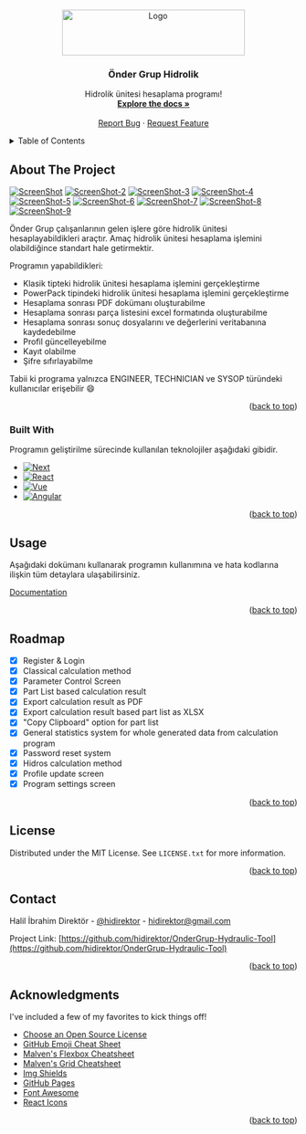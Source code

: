 <a name="readme-top"></a>

<br />
<div align="center">
  <a href="https://github.com/hidirektor/OnderGrup-Hydraulic-Tool">
    <img src="readme/onderGrupMain.png" alt="Logo" width="320" height="80">
  </a>

  <h3 align="center">Önder Grup Hidrolik</h3>

  <p align="center">
    Hidrolik ünitesi hesaplama programı!
    <br />
    <a href="https://www.notion.so/Teamspace-Home-0c63f5fdeb054503a2b66944317b6a6a"><strong>Explore the docs »</strong></a>
    <br />
    <br />
    <a href="https://github.com/hidirektor/OnderGrup-Hydraulic-Tool/issues">Report Bug</a>
    ·
    <a href="https://github.com/hidirektor/OnderGrup-Hydraulic-Tool/issues">Request Feature</a>
  </p>
</div>



<!-- TABLE OF CONTENTS -->
<details>
  <summary>Table of Contents</summary>
  <ol>
    <li>
      <a href="#about-the-project">About The Project</a>
      <ul>
        <li><a href="#built-with">Built With</a></li>
      </ul>
    </li>
    <li><a href="#usage">Usage</a></li>
    <li><a href="#roadmap">Roadmap</a></li>
    <li><a href="#license">License</a></li>
    <li><a href="#contact">Contact</a></li>
    <li><a href="#acknowledgments">Acknowledgments</a></li>
  </ol>
</details>



<!-- ABOUT THE PROJECT -->
## About The Project

[![ScreenShot][product-screenshot]](https://ondergrup.com)
[![ScreenShot-2][product-screenshot2]](https://ondergrup.com)
[![ScreenShot-3][product-screenshot3]](https://ondergrup.com)
[![ScreenShot-4][product-screenshot4]](https://ondergrup.com)
[![ScreenShot-5][product-screenshot5]](https://ondergrup.com)
[![ScreenShot-6][product-screenshot6]](https://ondergrup.com)
[![ScreenShot-7][product-screenshot7]](https://ondergrup.com)
[![ScreenShot-8][product-screenshot8]](https://ondergrup.com)
[![ScreenShot-9][product-screenshot9]](https://ondergrup.com)

Önder Grup çalışanlarının gelen işlere göre hidrolik ünitesi hesaplayabildikleri araçtır. Amaç hidrolik ünitesi hesaplama işlemini olabildiğince standart hale getirmektir.

Programın yapabildikleri:
* Klasik tipteki hidrolik ünitesi hesaplama işlemini gerçekleştirme
* PowerPack tipindeki hidrolik ünitesi hesaplama işlemini gerçekleştirme
* Hesaplama sonrası PDF dokümanı oluşturabilme
* Hesaplama sonrası parça listesini excel formatında oluşturabilme
* Hesaplama sonrası sonuç dosyalarını ve değerlerini veritabanına kaydedebilme
* Profil güncelleyebilme
* Kayıt olabilme
* Şifre sıfırlayabilme

Tabii ki programa yalnızca ENGINEER, TECHNICIAN ve SYSOP türündeki kullanıcılar erişebilir :smile:

<p align="right">(<a href="#readme-top">back to top</a>)</p>



### Built With

Programın geliştirilme sürecinde kullanılan teknolojiler aşağıdaki gibidir.

* [![Next][Next.js]][Next-url]
* [![React][React.js]][React-url]
* [![Vue][Vue.js]][Vue-url]
* [![Angular][Angular.io]][Angular-url]

<p align="right">(<a href="#readme-top">back to top</a>)</p>


<!-- USAGE EXAMPLES -->
## Usage

Aşağıdaki dokümanı kullanarak programın kullanımına ve hata kodlarına ilişkin tüm detaylara ulaşabilirsiniz.

[Documentation](https://www.notion.so/Teamspace-Home-0c63f5fdeb054503a2b66944317b6a6a)

<p align="right">(<a href="#readme-top">back to top</a>)</p>



<!-- ROADMAP -->
## Roadmap

- [x] Register & Login
- [x] Classical calculation method
- [x] Parameter Control Screen
- [x] Part List based calculation result
- [x] Export calculation result as PDF
- [x] Export calculation result based part list as XLSX
- [x] "Copy Clipboard" option for part list
- [x] General statistics system for whole generated data from calculation program
- [x] Password reset system
- [x] Hidros calculation method
- [x] Profile update screen
- [x] Program settings screen

<p align="right">(<a href="#readme-top">back to top</a>)</p>


<!-- LICENSE -->
## License

Distributed under the MIT License. See `LICENSE.txt` for more information.

<p align="right">(<a href="#readme-top">back to top</a>)</p>



<!-- CONTACT -->
## Contact

Halil İbrahim Direktör - [@hidirektor](https://instagram.com/hidirektor) - hidirektor@gmail.com

Project Link: [https://github.com/hidirektor/OnderGrup-Hydraulic-Tool](https://github.com/hidirektor/OnderGrup-Hydraulic-Tool)

<p align="right">(<a href="#readme-top">back to top</a>)</p>



<!-- ACKNOWLEDGMENTS -->
## Acknowledgments

I've included a few of my favorites to kick things off!

* [Choose an Open Source License](https://choosealicense.com)
* [GitHub Emoji Cheat Sheet](https://www.webpagefx.com/tools/emoji-cheat-sheet)
* [Malven's Flexbox Cheatsheet](https://flexbox.malven.co/)
* [Malven's Grid Cheatsheet](https://grid.malven.co/)
* [Img Shields](https://shields.io)
* [GitHub Pages](https://pages.github.com)
* [Font Awesome](https://fontawesome.com)
* [React Icons](https://react-icons.github.io/react-icons/search)

<p align="right">(<a href="#readme-top">back to top</a>)</p>



<!-- MARKDOWN LINKS & IMAGES -->
<!-- https://www.markdownguide.org/basic-syntax/#reference-style-links -->
[contributors-shield]: https://img.shields.io/github/contributors/othneildrew/Best-README-Template.svg?style=for-the-badge
[contributors-url]: https://github.com/hidirektor/OnderGrup-Hydraulic-Tool/graphs/contributors
[forks-shield]: https://img.shields.io/github/forks/othneildrew/Best-README-Template.svg?style=for-the-badge
[forks-url]: https://github.com/hidirektor/OnderGrup-Hydraulic-Tool/network/members
[stars-shield]: https://img.shields.io/github/stars/othneildrew/Best-README-Template.svg?style=for-the-badge
[stars-url]: https://github.com/hidirektor/OnderGrup-Hydraulic-Tool/stargazers
[issues-shield]: https://img.shields.io/github/issues/othneildrew/Best-README-Template.svg?style=for-the-badge
[issues-url]: https://github.com/hidirektor/OnderGrup-Hydraulic-Tool/issues
[license-shield]: https://img.shields.io/github/license/othneildrew/Best-README-Template.svg?style=for-the-badge
[license-url]: https://github.com/hidirektor/OnderGrup-Hydraulic-Tool/blob/master/LICENSE.txt
[linkedin-shield]: https://img.shields.io/badge/-LinkedIn-black.svg?style=for-the-badge&logo=linkedin&colorB=555
[linkedin-url]: https://www.linkedin.com/in/hidirektor/
[product-screenshot]: readme/ss-1.png
[product-screenshot2]: readme/ss-2.png
[product-screenshot3]: readme/ss-3.png
[product-screenshot4]: readme/ss-4.png
[product-screenshot5]: readme/ss-5.png
[product-screenshot6]: readme/ss-6.png
[product-screenshot7]: readme/ss-7.png
[product-screenshot8]: readme/ss-8.png
[product-screenshot9]: readme/ss-9.png
[Next.js]: https://img.shields.io/badge/java-000000?style=for-the-badge&logo=java&logoColor=white
[Next-url]: https://www.java.com/tr/
[React.js]: https://img.shields.io/badge/javafx-20232A?style=for-the-badge&logo=javafx&logoColor=61DAFB
[React-url]: https://openjfx.io/
[Vue.js]: https://img.shields.io/badge/node.js-35495E?style=for-the-badge&logo=nodedotjs&logoColor=4FC08D
[Vue-url]: https://nodejs.org/en
[Angular.io]: https://img.shields.io/badge/mongodb-DD0031?style=for-the-badge&logo=mongodb&logoColor=white
[Angular-url]: https://www.mongodb.com/
[Svelte.dev]: https://img.shields.io/badge/Svelte-4A4A55?style=for-the-badge&logo=svelte&logoColor=FF3E00
[Svelte-url]: https://svelte.dev/
[Laravel.com]: https://img.shields.io/badge/Laravel-FF2D20?style=for-the-badge&logo=laravel&logoColor=white
[Laravel-url]: https://laravel.com
[Bootstrap.com]: https://img.shields.io/badge/Bootstrap-563D7C?style=for-the-badge&logo=bootstrap&logoColor=white
[Bootstrap-url]: https://getbootstrap.com
[JQuery.com]: https://img.shields.io/badge/jQuery-0769AD?style=for-the-badge&logo=jquery&logoColor=white
[JQuery-url]: https://jquery.com 
